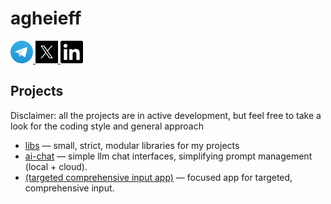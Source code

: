 # agheieff

<div id="badges">
  <a href="https://t.me/agheieff">
    <img src="telegram.webp" width="36" alt="Telegram"/>
  </a>
  <a href="https://x.com/agheieff_">
    <img src="x.webp" width="36" alt="X"/>
  </a>
  <a href="https://www.linkedin.com/in/agheieff/">
    <img src="linkedin.webp" width="36" alt="LinkedIn"/>
  </a>
</div>

## Projects

Disclaimer: all the projects are in active development, but feel free to take a look for the coding style and general approach

- [libs](https://github.com/agheieff/libs) — small, strict, modular libraries for my projects
- [ai-chat](https://github.com/agheieff/ai-chat) — simple llm chat interfaces, simplifying prompt management (local + cloud).
- [(targeted comprehensive input app)](https://github.com/agheieff/Lang) — focused app for targeted, comprehensive input.

